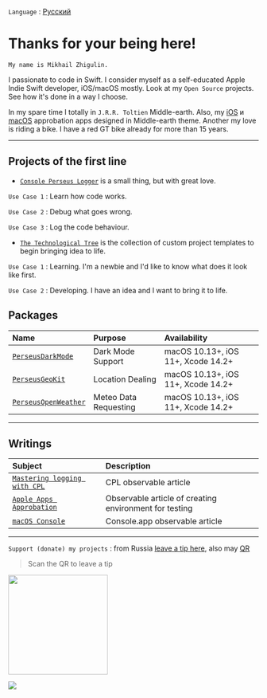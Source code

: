 `Language` : [Русский](/README_RU.md)

# Thanks for your being here!

`My name is Mikhail Zhigulin.` 

I passionate to code in Swift. I consider myself as a self-educated Apple Indie Swift developer, iOS/macOS mostly. 
Look at my `Open Source` projects. See how it's done in a way I choose.

In my spare time I totally in `J.R.R. Toltien` Middle-earth. Also, my [iOS](https://github.com/perseusrealdeal/iOS.DarkMode.Discovery) и [macOS](https://github.com/perseusrealdeal/macOS.DarkMode.Discovery) approbation apps designed in Middle-earth theme.
Another my love is riding a bike. I have a red GT bike already for more than 15 years.

---

## Projects of the first line

- [`Console Perseus Logger`](https://github.com/perseusrealdeal/ConsolePerseusLogger) is a small thing, but with great love.

`Use Case 1` : Learn how code works.

`Use Case 2` : Debug what goes wrong.

`Use Case 3` : Log the code behaviour.

- [`The Technological Tree`](https://github.com/perseusrealdeal/TheTechnologicalTree) is the collection of custom project templates to begin bringing idea to life.

`Use Case 1` : Learning. I'm a newbie and I'd like to know what does it look like first.

`Use Case 2` : Developing. I have an idea and I want to bring it to life.



## Packages

| Name                                                                             | Purpose               | Availability                       |
|:---------------------------------------------------------------------------------|:----------------------|:-----------------------------------|
| [`PerseusDarkMode`](https://github.com/perseusrealdeal/PerseusDarkMode)          | Dark Mode Support     | macOS 10.13+, iOS 11+, Xcode 14.2+ |
| [`PerseusGeoKit`](https://github.com/perseusrealdeal/PerseusGeoLocationKit)      | Location Dealing      | macOS 10.13+, iOS 11+, Xcode 14.2+ |
| [`PerseusOpenWeather`](https://github.com/perseusrealdeal/OpenWeatherFreeClient) | Meteo Data Requesting | macOS 10.13+, iOS 11+, Xcode 14.2+ |

---

## Writings

| Subject                                                                                                                          | Description                                            |
|:---------------------------------------------------------------------------------------------------------------------------------|:-------------------------------------------------------|
| [`Mastering logging with CPL`](https://docs.google.com/document/d/1cWsqhRphP9NzGbMxkJA1agLProjPn6GBw3QEaar4VNY/edit?usp=sharing) | CPL observable article                                 |
| [`Apple Apps Approbation`](https://docs.google.com/document/d/1K2jOeIknKRRpTEEIPKhxO2H_1eBTof5uTXxyOm5g6nQ/edit?usp=sharing)     | Observable article of creating environment for testing |
| [`macOS Console`](https://docs.google.com/document/d/1ELve65_2uREFTcx81GwCMlWXEp7FgS06fisQcnK3xX8/edit?usp=sharing)              | Console.app observable article                         |

---

`Support (donate) my projects` : from Russia [leave a tip here](https://spasibomir.ru/pay/18822), also may [QR](https://spasibomir.ru/user/table-tent2/19/18822.png?v=4)

> Scan the QR to leave a tip

<a href="https://spasibomir.ru/pay/18822"><img src="https://spasibomir.ru/user/qr-code/19/18822.png?v=4" width="200" style="max-width: 100%;"/></a>

<a href="https://www.buymeacoffee.com/perseusrealdeal"><img src="https://img.buymeacoffee.com/button-api/?text=Сoffee&emoji=&slug=perseusrealdeal&button_colour=000000&font_colour=ffffff&outline_colour=ffffff&coffee_colour=FFDD00" /></a>
